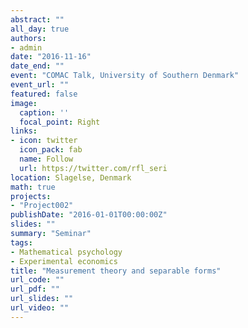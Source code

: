 ```yaml
---
abstract: ""
all_day: true
authors:
- admin
date: "2016-11-16"
date_end: ""
event: "COMAC Talk, University of Southern Denmark"
event_url: ""
featured: false
image:
  caption: ''
  focal_point: Right
links:
- icon: twitter
  icon_pack: fab
  name: Follow
  url: https://twitter.com/rfl_seri
location: Slagelse, Denmark
math: true
projects:
- "Project002"
publishDate: "2016-01-01T00:00:00Z"
slides: ""
summary: "Seminar"
tags:
- Mathematical psychology
- Experimental economics
title: "Measurement theory and separable forms"
url_code: ""
url_pdf: ""
url_slides: ""
url_video: ""
---
```

